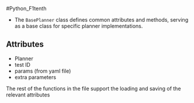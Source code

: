 #Python_F1tenth
- The `BasePlanner` class defines common attributes and methods, serving as a base class for specific planner implementations.
## Attributes
- Planner
- test ID
- params (from yaml file)
- extra parameters

The rest of the functions in the file support the loading and saving of the relevant attributes

